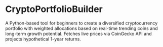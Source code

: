# CryptoPortfolioBuilder
A Python-based tool for beginners to create a diversified cryptocurrency portfolio with weighted allocations based on real-time trending coins and long-term growth potential. Fetches live prices via CoinGecko API and projects hypothetical 1-year returns.
